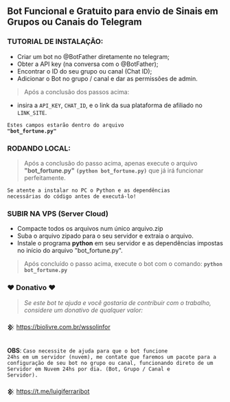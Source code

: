 ## Bot Funcional e Gratuito para envio de Sinais em Grupos ou Canais do Telegram

### TUTORIAL DE INSTALAÇÃO:

* Criar um bot no @BotFather diretamente no telegram;
* Obter a API key (na conversa com o @BotFather);
* Encontrar o ID do seu grupo ou canal (Chat ID);
* Adicionar o Bot no grupo / canal e dar as permissões de admin.

> Após a conclusão dos passos acima:
* insira a <code>API_KEY</code>, <code>CHAT_ID</code>, e o link da sua plataforma de afiliado no <code>LINK_SITE</code>.

<code>Estes campos estarão dentro do arquivo <b>"bot_fortune.py"</b></code>
### RODANDO LOCAL:
> Após a conclusão do passo acima, apenas execute o arquivo <b>"bot_fortune.py"</b> <b><code>(python bot_fortune.py)</code></b> que já irá funcionar perfeitamente.

<code>Se atente a instalar no PC o Python e as dependências necessárias do código antes de executá-lo!</code>

### SUBIR NA VPS (Server Cloud)

* Compacte todos os arquivos num único arquivo.zip 
* Suba o arquivo zipado para o seu servidor e extraia o arquivo.
* Instale o programa <b>python</b> em seu servidor e as dependências impostas no início do arquivo "bot_fortune.py".

> Após concluído o passo acima, execute o bot com o comando: <b><code>python bot_fortune.py</code></b>

### ♥ Donativo ♥

> <i>Se este bot te ajuda e você gostaria de contribuir com o trabalho, considere um donativo de qualquer valor:</i>

𒆜 https://biolivre.com.br/wssolinfor

<br><b>OBS</b>: <code>Caso necessite de ajuda para que o bot funcione 24hs em um servidor (nuvem), me contate que faremos um pacote para a configuração de seu bot no grupo ou canal, funcionando direto de um Servidor em Nuvem 24hs por dia. (Bot, Grupo / Canal e Servidor).</code></br>

𒆜 https://t.me/luigiferraribot
